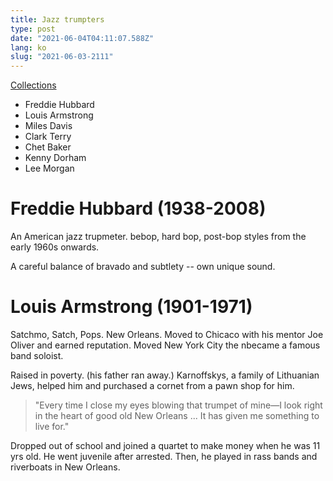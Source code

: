 ```yaml
---
title: Jazz trumpters
type: post
date: "2021-06-04T04:11:07.588Z"
lang: ko
slug: "2021-06-03-2111"
---
```


[Collections](https://archive.org/details/davidwnivenjazz?tab=about)

- Freddie Hubbard
- Louis Armstrong
- Miles Davis
- Clark Terry
- Chet Baker
- Kenny Dorham
- Lee Morgan

# Freddie Hubbard (1938-2008)

An American jazz trupmeter. bebop, hard bop, post-bop styles from the early 1960s onwards.

A careful balance of bravado and subtlety -- own unique sound.

# Louis Armstrong (1901-1971)

Satchmo, Satch, Pops. New Orleans. Moved to Chicaco with his mentor Joe Oliver and earned reputation. Moved New York City the nbecame a famous band soloist.

Raised in poverty. (his father ran away.) Karnoffskys, a family of Lithuanian Jews, helped him and purchased a cornet from a pawn shop for him.

> "Every time I close my eyes blowing that trumpet of mine—I look right in the heart of good old New Orleans ... It has given me something to live for."

Dropped out of school and joined a quartet to make money when he was 11 yrs old. He went juvenile after arrested. Then, he played in rass bands and riverboats in New Orleans.


